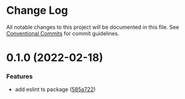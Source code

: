 # Change Log

All notable changes to this project will be documented in this file.
See [Conventional Commits](https://conventionalcommits.org) for commit guidelines.

# 0.1.0 (2022-02-18)


### Features

* add eslint ts package ([585a722](https://github.com/karolis-sh/configs/commit/585a72212efcc7f2b498061c537ee464cb8102df))
